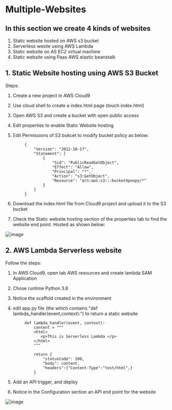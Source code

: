 # Multiple-Websites

## In this section we create 4 kinds of websites

1. Static website hosted on AWS s3 bucket
2. Serverless wesite using AWS Lambda
3. Static website on AS EC2 virtual machine
4. Static website using Paas AWS elastic beanstalk

## 1. Static Website hosting using AWS S3 Bucket

Steps:

1. Create a new project in AWS Cloud9
2. Use cloud shell to create a index.html page (touch index.html)
3. Open AWS S3 and create a bucket with open public access
4. Edit properties to enable Static Website hosting
5. Edit Permissions of S3 bukcet to modify bucket policy as below:

            {
                "Version": "2012-10-17",
                "Statement": [
                    {
                        "Sid": "PublicReadGetObject",
                        "Effect": "Allow",
                        "Principal": "*",
                        "Action": "s3:GetObject",
                        "Resource": "arn:aws:s3:::bucket4poopy/*"
                    }
                ]
            }
 
 6. Download the index.html file from Cloud9 project and upload it to the S3 bucket
 7. Check the Static website hosting section of the properties tab to find the website end point. Hosted as shown below:

![image](https://user-images.githubusercontent.com/76478051/153732476-59918c37-c7ff-4f0f-91a2-4fc3ab90412b.png)

## 2. AWS Lambda Serverless website

Follow the steps:

1. In AWS Cloud9, open tab AWS resources and create lambda SAM Application
2. Chose runtime Python 3.8 
3. Notice the scaffold created in the environment
4. edit app.py file (the which contains "def lambda_handler(event,context):") to return a static website

            def lambda_handler(event, context):
                content = """
                <html>
                   <p>This is Serverless Lambda </p>
                </html>
                """

                return {
                    "statusCode": 200,
                    "body": content,
                    "headers":{"Content-Type":"text/html",}
                }

5. Add an API trigger, and deploy
6. Notice in the Configuration section an API end point for the website

![image](https://user-images.githubusercontent.com/76478051/153733424-3f8356a1-5d0f-4a40-a139-4961690a7976.png)


